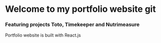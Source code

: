 # Welcome to my portfolio website git

### Featuring projects Toto, Timekeeper and Nutrimeasure

Portfolio website is built with React.js
